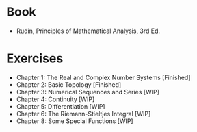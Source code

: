 # Book
- Rudin, Principles of Mathematical Analysis, 3rd Ed.

# Exercises
- Chapter 1: The Real and Complex Number Systems [Finished]
- Chapter 2: Basic Topology [Finished]
- Chapter 3: Numerical Sequences and Series [WIP]
- Chapter 4: Continuity [WIP]
- Chapter 5: Differentiation [WIP]
- Chapter 6: The Riemann-Stieltjes Integral [WIP]
- Chapter 8: Some Special Functions [WIP]

